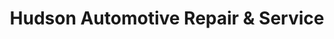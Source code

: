 ---
title: "Hudson Automotive Repair & Service"
url: /highland/hudson-automotive-repair-und-service/
shop: Autowerkstatt
---